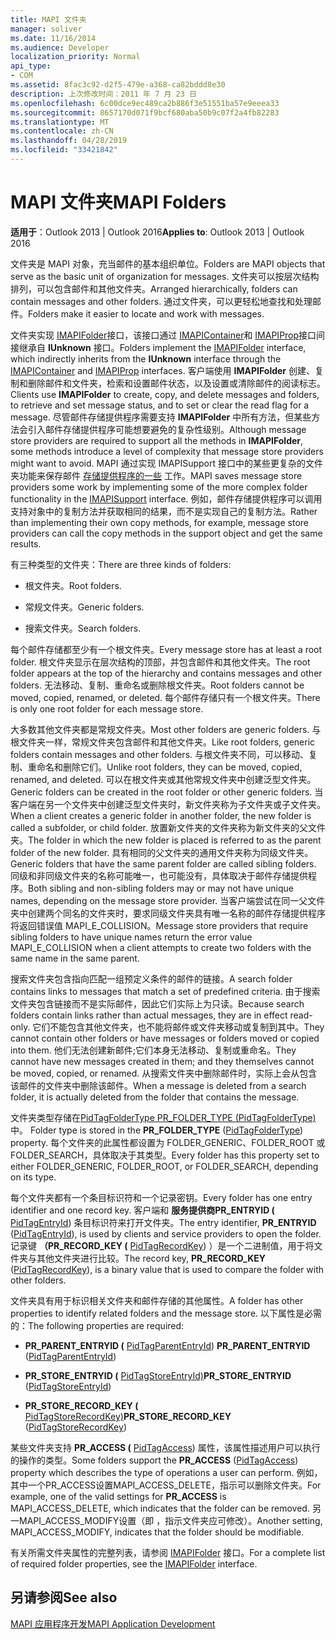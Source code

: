 ```yaml
---
title: MAPI 文件夹
manager: soliver
ms.date: 11/16/2014
ms.audience: Developer
localization_priority: Normal
api_type:
- COM
ms.assetid: 8fac3c92-d2f5-479e-a368-ca82bddd8e30
description: 上次修改时间：2011 年 7 月 23 日
ms.openlocfilehash: 6c00dce9ec489ca2b886f3e51551ba57e9eeea33
ms.sourcegitcommit: 8657170d071f9bcf680aba50b9c07f2a4fb82283
ms.translationtype: MT
ms.contentlocale: zh-CN
ms.lasthandoff: 04/28/2019
ms.locfileid: "33421842"
---
```

# <a name="mapi-folders"></a><span data-ttu-id="19c2c-103">MAPI 文件夹</span><span class="sxs-lookup"><span data-stu-id="19c2c-103">MAPI Folders</span></span>

  
  
<span data-ttu-id="19c2c-104">**适用于**：Outlook 2013 | Outlook 2016</span><span class="sxs-lookup"><span data-stu-id="19c2c-104">**Applies to**: Outlook 2013 | Outlook 2016</span></span> 
  
<span data-ttu-id="19c2c-105">文件夹是 MAPI 对象，充当邮件的基本组织单位。</span><span class="sxs-lookup"><span data-stu-id="19c2c-105">Folders are MAPI objects that serve as the basic unit of organization for messages.</span></span> <span data-ttu-id="19c2c-106">文件夹可以按层次结构排列，可以包含邮件和其他文件夹。</span><span class="sxs-lookup"><span data-stu-id="19c2c-106">Arranged hierarchically, folders can contain messages and other folders.</span></span> <span data-ttu-id="19c2c-107">通过文件夹，可以更轻松地查找和处理邮件。</span><span class="sxs-lookup"><span data-stu-id="19c2c-107">Folders make it easier to locate and work with messages.</span></span>
  
<span data-ttu-id="19c2c-108">文件夹实现 [IMAPIFolder](imapifolderimapicontainer.md)接口，该接口通过 [IMAPIContainer](imapicontainerimapiprop.md)和 [IMAPIProp](imapipropiunknown.md)接口间接继承自 **IUnknown** 接口。</span><span class="sxs-lookup"><span data-stu-id="19c2c-108">Folders implement the [IMAPIFolder](imapifolderimapicontainer.md) interface, which indirectly inherits from the **IUnknown** interface through the [IMAPIContainer](imapicontainerimapiprop.md) and [IMAPIProp](imapipropiunknown.md) interfaces.</span></span> <span data-ttu-id="19c2c-109">客户端使用 **IMAPIFolder** 创建、复制和删除邮件和文件夹，检索和设置邮件状态，以及设置或清除邮件的阅读标志。</span><span class="sxs-lookup"><span data-stu-id="19c2c-109">Clients use **IMAPIFolder** to create, copy, and delete messages and folders, to retrieve and set message status, and to set or clear the read flag for a message.</span></span> <span data-ttu-id="19c2c-110">尽管邮件存储提供程序需要支持 **IMAPIFolder** 中所有方法，但某些方法会引入邮件存储提供程序可能想要避免的复杂性级别。</span><span class="sxs-lookup"><span data-stu-id="19c2c-110">Although message store providers are required to support all the methods in **IMAPIFolder**, some methods introduce a level of complexity that message store providers might want to avoid.</span></span> <span data-ttu-id="19c2c-111">MAPI 通过实现 IMAPISupport 接口中的某些更复杂的文件夹功能来保存邮件 [存储提供程序的一些](imapisupportiunknown.md) 工作。</span><span class="sxs-lookup"><span data-stu-id="19c2c-111">MAPI saves message store providers some work by implementing some of the more complex folder functionality in the [IMAPISupport](imapisupportiunknown.md) interface.</span></span> <span data-ttu-id="19c2c-112">例如，邮件存储提供程序可以调用支持对象中的复制方法并获取相同的结果，而不是实现自己的复制方法。</span><span class="sxs-lookup"><span data-stu-id="19c2c-112">Rather than implementing their own copy methods, for example, message store providers can call the copy methods in the support object and get the same results.</span></span> 
  
<span data-ttu-id="19c2c-113">有三种类型的文件夹：</span><span class="sxs-lookup"><span data-stu-id="19c2c-113">There are three kinds of folders:</span></span>
  
- <span data-ttu-id="19c2c-114">根文件夹。</span><span class="sxs-lookup"><span data-stu-id="19c2c-114">Root folders.</span></span>
    
- <span data-ttu-id="19c2c-115">常规文件夹。</span><span class="sxs-lookup"><span data-stu-id="19c2c-115">Generic folders.</span></span>
    
- <span data-ttu-id="19c2c-116">搜索文件夹。</span><span class="sxs-lookup"><span data-stu-id="19c2c-116">Search folders.</span></span>
    
<span data-ttu-id="19c2c-117">每个邮件存储都至少有一个根文件夹。</span><span class="sxs-lookup"><span data-stu-id="19c2c-117">Every message store has at least a root folder.</span></span> <span data-ttu-id="19c2c-118">根文件夹显示在层次结构的顶部，并包含邮件和其他文件夹。</span><span class="sxs-lookup"><span data-stu-id="19c2c-118">The root folder appears at the top of the hierarchy and contains messages and other folders.</span></span> <span data-ttu-id="19c2c-119">无法移动、复制、重命名或删除根文件夹。</span><span class="sxs-lookup"><span data-stu-id="19c2c-119">Root folders cannot be moved, copied, renamed, or deleted.</span></span> <span data-ttu-id="19c2c-120">每个邮件存储只有一个根文件夹。</span><span class="sxs-lookup"><span data-stu-id="19c2c-120">There is only one root folder for each message store.</span></span>
  
<span data-ttu-id="19c2c-121">大多数其他文件夹都是常规文件夹。</span><span class="sxs-lookup"><span data-stu-id="19c2c-121">Most other folders are generic folders.</span></span> <span data-ttu-id="19c2c-122">与根文件夹一样，常规文件夹包含邮件和其他文件夹。</span><span class="sxs-lookup"><span data-stu-id="19c2c-122">Like root folders, generic folders contain messages and other folders.</span></span> <span data-ttu-id="19c2c-123">与根文件夹不同，可以移动、复制、重命名和删除它们。</span><span class="sxs-lookup"><span data-stu-id="19c2c-123">Unlike root folders, they can be moved, copied, renamed, and deleted.</span></span> <span data-ttu-id="19c2c-124">可以在根文件夹或其他常规文件夹中创建泛型文件夹。</span><span class="sxs-lookup"><span data-stu-id="19c2c-124">Generic folders can be created in the root folder or other generic folders.</span></span> <span data-ttu-id="19c2c-125">当客户端在另一个文件夹中创建泛型文件夹时，新文件夹称为子文件夹或子文件夹。</span><span class="sxs-lookup"><span data-stu-id="19c2c-125">When a client creates a generic folder in another folder, the new folder is called a subfolder, or child folder.</span></span> <span data-ttu-id="19c2c-126">放置新文件夹的文件夹称为新文件夹的父文件夹。</span><span class="sxs-lookup"><span data-stu-id="19c2c-126">The folder in which the new folder is placed is referred to as the parent folder of the new folder.</span></span> <span data-ttu-id="19c2c-127">具有相同的父文件夹的通用文件夹称为同级文件夹。</span><span class="sxs-lookup"><span data-stu-id="19c2c-127">Generic folders that have the same parent folder are called sibling folders.</span></span> <span data-ttu-id="19c2c-128">同级和非同级文件夹的名称可能唯一，也可能没有，具体取决于邮件存储提供程序。</span><span class="sxs-lookup"><span data-stu-id="19c2c-128">Both sibling and non-sibling folders may or may not have unique names, depending on the message store provider.</span></span> <span data-ttu-id="19c2c-129">当客户端尝试在同一父文件夹中创建两个同名的文件夹时，要求同级文件夹具有唯一名称的邮件存储提供程序将返回错误值 MAPI_E_COLLISION。</span><span class="sxs-lookup"><span data-stu-id="19c2c-129">Message store providers that require sibling folders to have unique names return the error value MAPI_E_COLLISION when a client attempts to create two folders with the same name in the same parent.</span></span> 
  
<span data-ttu-id="19c2c-130">搜索文件夹包含指向匹配一组预定义条件的邮件的链接。</span><span class="sxs-lookup"><span data-stu-id="19c2c-130">A search folder contains links to messages that match a set of predefined criteria.</span></span> <span data-ttu-id="19c2c-131">由于搜索文件夹包含链接而不是实际邮件，因此它们实际上为只读。</span><span class="sxs-lookup"><span data-stu-id="19c2c-131">Because search folders contain links rather than actual messages, they are in effect read-only.</span></span> <span data-ttu-id="19c2c-132">它们不能包含其他文件夹，也不能将邮件或文件夹移动或复制到其中。</span><span class="sxs-lookup"><span data-stu-id="19c2c-132">They cannot contain other folders or have messages or folders moved or copied into them.</span></span> <span data-ttu-id="19c2c-133">他们无法创建新邮件;它们本身无法移动、复制或重命名。</span><span class="sxs-lookup"><span data-stu-id="19c2c-133">They cannot have new messages created in them; and they themselves cannot be moved, copied, or renamed.</span></span> <span data-ttu-id="19c2c-134">从搜索文件夹中删除邮件时，实际上会从包含该邮件的文件夹中删除该邮件。</span><span class="sxs-lookup"><span data-stu-id="19c2c-134">When a message is deleted from a search folder, it is actually deleted from the folder that contains the message.</span></span>
  
<span data-ttu-id="19c2c-135">文件夹类型存储在[PidTagFolderType PR_FOLDER_TYPE (PidTagFolderType) ](pidtagfoldertype-canonical-property.md)中。 </span><span class="sxs-lookup"><span data-stu-id="19c2c-135">Folder type is stored in the **PR_FOLDER_TYPE** ([PidTagFolderType](pidtagfoldertype-canonical-property.md)) property.</span></span> <span data-ttu-id="19c2c-136">每个文件夹的此属性都设置为 FOLDER_GENERIC、FOLDER_ROOT 或 FOLDER_SEARCH，具体取决于其类型。</span><span class="sxs-lookup"><span data-stu-id="19c2c-136">Every folder has this property set to either FOLDER_GENERIC, FOLDER_ROOT, or FOLDER_SEARCH, depending on its type.</span></span>
  
<span data-ttu-id="19c2c-137">每个文件夹都有一个条目标识符和一个记录密钥。</span><span class="sxs-lookup"><span data-stu-id="19c2c-137">Every folder has one entry identifier and one record key.</span></span> <span data-ttu-id="19c2c-138">客户端和 **服务提供商PR_ENTRYID (** [PidTagEntryId](pidtagentryid-canonical-property.md)) 条目标识符来打开文件夹。</span><span class="sxs-lookup"><span data-stu-id="19c2c-138">The entry identifier, **PR_ENTRYID** ([PidTagEntryId](pidtagentryid-canonical-property.md)), is used by clients and service providers to open the folder.</span></span> <span data-ttu-id="19c2c-139">记录键 **（PR_RECORD_KEY (** [PidTagRecordKey](pidtagrecordkey-canonical-property.md)) ）是一个二进制值，用于将文件夹与其他文件夹进行比较。</span><span class="sxs-lookup"><span data-stu-id="19c2c-139">The record key, **PR_RECORD_KEY** ([PidTagRecordKey](pidtagrecordkey-canonical-property.md)), is a binary value that is used to compare the folder with other folders.</span></span> 
  
<span data-ttu-id="19c2c-140">文件夹具有用于标识相关文件夹和邮件存储的其他属性。</span><span class="sxs-lookup"><span data-stu-id="19c2c-140">A folder has other properties to identify related folders and the message store.</span></span> <span data-ttu-id="19c2c-141">以下属性是必需的：</span><span class="sxs-lookup"><span data-stu-id="19c2c-141">The following properties are required:</span></span>
  
- <span data-ttu-id="19c2c-142">**PR_PARENT_ENTRYID (** [PidTagParentEntryId](pidtagparententryid-canonical-property.md)) </span><span class="sxs-lookup"><span data-stu-id="19c2c-142">**PR_PARENT_ENTRYID** ([PidTagParentEntryId](pidtagparententryid-canonical-property.md))</span></span>
    
- <span data-ttu-id="19c2c-143">**PR_STORE_ENTRYID (** [PidTagStoreEntryId)](pidtagstoreentryid-canonical-property.md)</span><span class="sxs-lookup"><span data-stu-id="19c2c-143">**PR_STORE_ENTRYID** ([PidTagStoreEntryId](pidtagstoreentryid-canonical-property.md))</span></span>
    
- <span data-ttu-id="19c2c-144">**PR_STORE_RECORD_KEY (** [PidTagStoreRecordKey)](pidtagstorerecordkey-canonical-property.md)</span><span class="sxs-lookup"><span data-stu-id="19c2c-144">**PR_STORE_RECORD_KEY** ([PidTagStoreRecordKey](pidtagstorerecordkey-canonical-property.md))</span></span>
    
<span data-ttu-id="19c2c-145">某些文件夹支持 **PR_ACCESS (** [PidTagAccess](pidtagaccess-canonical-property.md)) 属性，该属性描述用户可以执行的操作的类型。</span><span class="sxs-lookup"><span data-stu-id="19c2c-145">Some folders support the **PR_ACCESS** ([PidTagAccess](pidtagaccess-canonical-property.md)) property which describes the type of operations a user can perform.</span></span> <span data-ttu-id="19c2c-146">例如，其中一个PR_ACCESS设置MAPI_ACCESS_DELETE，指示可以删除文件夹。</span><span class="sxs-lookup"><span data-stu-id="19c2c-146">For example, one of the valid settings for **PR_ACCESS** is MAPI_ACCESS_DELETE, which indicates that the folder can be removed.</span></span> <span data-ttu-id="19c2c-147">另一MAPI_ACCESS_MODIFY设置（即 ，指示文件夹应可修改）。</span><span class="sxs-lookup"><span data-stu-id="19c2c-147">Another setting, MAPI_ACCESS_MODIFY, indicates that the folder should be modifiable.</span></span> 
  
<span data-ttu-id="19c2c-148">有关所需文件夹属性的完整列表，请参阅 [IMAPIFolder](imapifolderimapicontainer.md) 接口。</span><span class="sxs-lookup"><span data-stu-id="19c2c-148">For a complete list of required folder properties, see the [IMAPIFolder](imapifolderimapicontainer.md) interface.</span></span> 
  
## <a name="see-also"></a><span data-ttu-id="19c2c-149">另请参阅</span><span class="sxs-lookup"><span data-stu-id="19c2c-149">See also</span></span>



[<span data-ttu-id="19c2c-150">MAPI 应用程序开发</span><span class="sxs-lookup"><span data-stu-id="19c2c-150">MAPI Application Development</span></span>](mapi-application-development.md)

